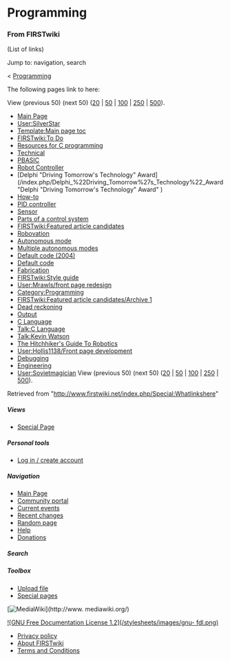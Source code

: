 # Programming

### From FIRSTwiki

(List of links)

Jump to: navigation, search

&lt; [Programming](/index.php?title=Programming&redirect=no "Programming" )  

The following pages link to here:

View (previous 50) (next 50)
([20](/index.php?title=Special:Whatlinkshere/Programming&limit=20&from=0
"Special:Whatlinkshere/Programming" ) |
[50](/index.php?title=Special:Whatlinkshere/Programming&limit=50&from=0
"Special:Whatlinkshere/Programming" ) |
[100](/index.php?title=Special:Whatlinkshere/Programming&limit=100&from=0
"Special:Whatlinkshere/Programming" ) |
[250](/index.php?title=Special:Whatlinkshere/Programming&limit=250&from=0
"Special:Whatlinkshere/Programming" ) |
[500](/index.php?title=Special:Whatlinkshere/Programming&limit=500&from=0
"Special:Whatlinkshere/Programming" )).

  * [Main Page](/index.php/Main_Page "Main Page" )
  * [User:SilverStar](/index.php/User:SilverStar "User:SilverStar" )
  * [Template:Main page toc](/index.php/Template:Main_page_toc "Template:Main page toc" )
  * [FIRSTwiki:To Do](/index.php/FIRSTwiki:To_Do "FIRSTwiki:To Do" )
  * [Resources for C programming](/index.php/Resources_for_C_programming "Resources for C programming" )
  * [Technical](/index.php/Technical "Technical" )
  * [PBASIC](/index.php/PBASIC "PBASIC" )
  * [Robot Controller](/index.php/Robot_Controller "Robot Controller" )
  * [Delphi "Driving Tomorrow's Technology" Award](/index.php/Delphi_%22Driving_Tomorrow%27s_Technology%22_Award "Delphi "Driving Tomorrow's Technology" Award" )
  * [How-to](/index.php/How-to "How-to" )
  * [PID controller](/index.php/PID_controller "PID controller" )
  * [Sensor](/index.php/Sensor "Sensor" )
  * [Parts of a control system](/index.php/Parts_of_a_control_system "Parts of a control system" )
  * [FIRSTwiki:Featured article candidates](/index.php/FIRSTwiki:Featured_article_candidates "FIRSTwiki:Featured article candidates" )
  * [Robovation](/index.php/Robovation "Robovation" )
  * [Autonomous mode](/index.php/Autonomous_mode "Autonomous mode" )
  * [Multiple autonomous modes](/index.php/Multiple_autonomous_modes "Multiple autonomous modes" )
  * [Default code (2004)](/index.php/Default_code_%282004%29 "Default code \(2004\)" )
  * [Default code](/index.php/Default_code "Default code" )
  * [Fabrication](/index.php/Fabrication "Fabrication" )
  * [FIRSTwiki:Style guide](/index.php/FIRSTwiki:Style_guide "FIRSTwiki:Style guide" )
  * [User:Mrawls/front page redesign](/index.php/User:Mrawls/front_page_redesign "User:Mrawls/front page redesign" )
  * [Category:Programming](/index.php/Category:Programming "Category:Programming" )
  * [FIRSTwiki:Featured article candidates/Archive 1](/index.php/FIRSTwiki:Featured_article_candidates/Archive_1 "FIRSTwiki:Featured article candidates/Archive 1" )
  * [Dead reckoning](/index.php/Dead_reckoning "Dead reckoning" )
  * [Output](/index.php/Output "Output" )
  * [C Language](/index.php/C_Language "C Language" )
  * [Talk:C Language](/index.php/Talk:C_Language "Talk:C Language" )
  * [Talk:Kevin Watson](/index.php/Talk:Kevin_Watson "Talk:Kevin Watson" )
  * [The Hitchhiker's Guide To Robotics](/index.php/The_Hitchhiker%27s_Guide_To_Robotics "The Hitchhiker's Guide To Robotics" )
  * [User:Hollis1138/Front page development](/index.php/User:Hollis1138/Front_page_development "User:Hollis1138/Front page development" )
  * [Debugging](/index.php/Debugging "Debugging" )
  * [Engineering](/index.php/Engineering "Engineering" )
  * [User:Sovietmagician](/index.php/User:Sovietmagician "User:Sovietmagician" )
View (previous 50) (next 50)
([20](/index.php?title=Special:Whatlinkshere/Programming&limit=20&from=0
"Special:Whatlinkshere/Programming" ) |
[50](/index.php?title=Special:Whatlinkshere/Programming&limit=50&from=0
"Special:Whatlinkshere/Programming" ) |
[100](/index.php?title=Special:Whatlinkshere/Programming&limit=100&from=0
"Special:Whatlinkshere/Programming" ) |
[250](/index.php?title=Special:Whatlinkshere/Programming&limit=250&from=0
"Special:Whatlinkshere/Programming" ) |
[500](/index.php?title=Special:Whatlinkshere/Programming&limit=500&from=0
"Special:Whatlinkshere/Programming" )).

Retrieved from "<http://www.firstwiki.net/index.php/Special:Whatlinkshere>"

##### Views

  * [Special Page](/index.php/Special:Whatlinkshere/Programming)

##### Personal tools

  * [Log in / create account](/index.php?title=Special:Userlogin&returnto=Special:Whatlinkshere)

[](/index.php/Main_Page "Main Page" )

##### Navigation

  * [Main Page](/index.php/Main_Page)
  * [Community portal](/index.php/FIRSTwiki:Community_portal)
  * [Current events](/index.php/Current_events)
  * [Recent changes](/index.php/Special:Recentchanges)
  * [Random page](/index.php/Special:Random)
  * [Help](/index.php/Help:Contents)
  * [Donations](/index.php/FIRSTwiki:Site_support)

##### Search



##### Toolbox

  * [Upload file](/index.php/Special:Upload)
  * [Special pages](/index.php/Special:Specialpages)

[![MediaWiki](/skins/common/images/poweredby_mediawiki_88x31.png)](http://www.
mediawiki.org/)

[![GNU Free Documentation License 1.2](/stylesheets/images/gnu-
fdl.png)](http://www.gnu.org/copyleft/fdl.html)

  * [Privacy policy](/index.php/FIRSTwiki:Privacy_policy "FIRSTwiki:Privacy policy" )
  * [About FIRSTwiki](/index.php/FIRSTwiki:About "FIRSTwiki:About" )
  * [Terms and Conditions](/index.php/FIRSTwiki:Terms_and_conditions "FIRSTwiki:Terms and conditions" )


